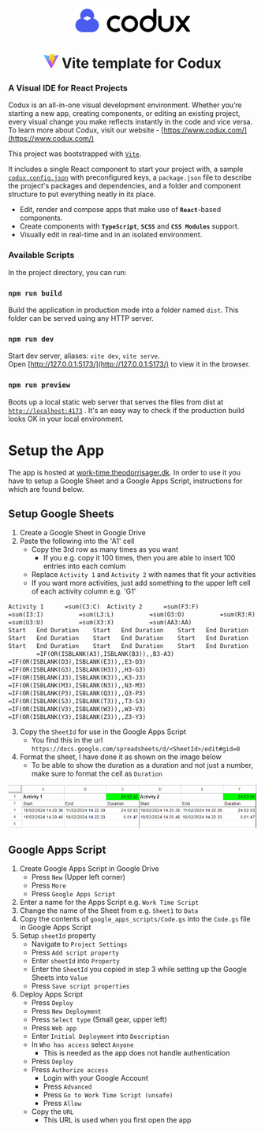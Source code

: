 <div align="center">  
    <img height="50" src="./src/assets/codux.svg">  
    <h1><img height="30" src="./src/assets/vite.svg"> Vite template for Codux</h1>
</div>

### A Visual IDE for React Projects

Codux is an all-in-one visual development environment. Whether you’re starting a new app, creating components, or editing an existing project, every visual change you make reflects instantly in the code and vice versa. To learn more about Codux, visit our website - [https://www.codux.com/](https://www.codux.com/)

This project was bootstrapped with [`Vite`](https://vitejs.dev).

It includes a single React component to start your project with, a sample [`codux.config.json`](codux.config.json) with preconfigured keys, a `package.json` file to describe the project's packages and dependencies, and a folder and component structure to put everything neatly in its place.

- Edit, render and compose apps that make use of **`React`**-based components.
- Create components with **`TypeScript`**, **`SCSS`** and **`CSS Modules`** support.
- Visually edit in real-time and in an isolated environment.

### Available Scripts

In the project directory, you can run:

### `npm run build`

Build the application in production mode into a folder named `dist`. This folder can be served using any HTTP server.

### `npm run dev`

Start dev server, aliases: `vite dev`, `vite serve`.\
Open [http://127.0.0.1:5173/](http://127.0.0.1:5173/) to view it in the browser.

### `npm run preview`

Boots up a local static web server that serves the files from dist at [`http://localhost:4173`](http://localhost:4173) . It's an easy way to check if the production build looks OK in your local environment.

# Setup the App
The app is hosted at [work-time.theodorrisager.dk](https://work-time.theodorrisager.dk/).
In order to use it you have to setup a Google Sheet and a Google Apps Script, instructions for which are found below.

## Setup Google Sheets 
 1. Create a Google Sheet in Google Drive 
 2. Paste the following into the 'A1' cell
    - Copy the 3rd row as many times as you want 
        - If you e.g. copy it 100 times, then you are able to insert 100 entries into each comlum
    - Replace `Activity 1` and `Activity 2` with names that fit your activities
    - If you want more activities, just add something to the upper left cell of each activity column e.g. 'G1'
``` 
Activity 1		=sum(C3:C)	Activity 2		=sum(F3:F)			=sum(I3:I)			=sum(L3:L)			=sum(O3:O)			=sum(R3:R)			=sum(U3:U)			=sum(X3:X)			=sum(AA3:AA)
Start	End	Duration	Start	End	Duration	Start	End	Duration	Start	End	Duration	Start	End	Duration	Start	End	Duration	Start	End	Duration	Start	End	Duration	Start	End	Duration
		=IF(OR(ISBLANK(A3),ISBLANK(B3)),,B3-A3)			=IF(OR(ISBLANK(D3),ISBLANK(E3)),,E3-D3)			=IF(OR(ISBLANK(G3),ISBLANK(H3)),,H3-G3)			=IF(OR(ISBLANK(J3),ISBLANK(K3)),,K3-J3)			=IF(OR(ISBLANK(M3),ISBLANK(N3)),,N3-M3)			=IF(OR(ISBLANK(P3),ISBLANK(Q3)),,Q3-P3)			=IF(OR(ISBLANK(S3),ISBLANK(T3)),,T3-S3)			=IF(OR(ISBLANK(V3),ISBLANK(W3)),,W3-V3)			=IF(OR(ISBLANK(Y3),ISBLANK(Z3)),,Z3-Y3)
``` 
 3. Copy the `SheetId` for use in the Google Apps Script
    - You find this in the url `https://docs.google.com/spreadsheets/d/<SheetId>/edit#gid=0`
 4. Format the sheet, I have done it as shown on the image below
    - To be able to show the duration as a duration and not just a number, make sure to format the cell as `Duration`

![My formatting of the Sheet](image.png)

## Google Apps Script
 1. Create Google Apps Script in Google Drive
    - Press `New` (Upper left corner)
    - Press `More`
    - Press `Google Apps Script`
 2. Enter a name for the Apps Script e.g. `Work Time Script`
 3. Change the name of the Sheet from e.g. `Sheet1` to `Data`
 4. Copy the contents of `google_apps_scripts/Code.gs` into the `Code.gs` file in Google Apps Script
 5. Setup `sheetId` property
    - Navigate to `Project Settings`
    - Press `Add script property`
    - Enter `sheetId` into `Property`
    - Enter the `SheetId` you copied in step 3 while setting up the Google Sheets into `Value`
    - Press `Save script properties`
 6. Deploy Apps Script
    - Press `Deploy`
    - Press `New Deployment`
    - Press `Select type` (Small gear, upper left)
    - Press `Web app`
    - Enter `Initial Deployment` into `Description`
    - In `Who has access` select `Anyone`
        - This is needed as the app does not handle authentication
    - Press `Deploy`
    - Press `Authorize access`
        - Login with your Google Account 
        - Press `Advanced`
        - Press `Go to Work Time Script (unsafe)`
        - Press `Allow`
    - Copy the `URL`
        - This URL is used when you first open the app